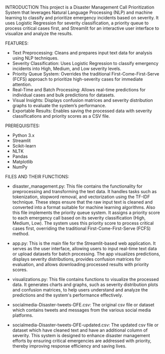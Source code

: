 INTRODUCTION
This project is a Disaster Management Call Prioritization System that leverages Natural Language Processing (NLP) and machine learning to classify and prioritize emergency incidents based on severity. It uses Logistic Regression for severity classification, a priority queue to process critical cases first, and Streamlit for an interactive user interface to visualize and analyze the results.

FEATURES:
* Text Preprocessing: Cleans and prepares input text data for analysis using NLP techniques.
* Severity Classification: Uses Logistic Regression to classify emergency incidents into High, Medium, and Low severity levels.
* Priority Queue System: Overrides the traditional First-Come-First-Serve (FCFS) approach to prioritize high-severity cases for immediate attention.
* Real-Time and Batch Processing: Allows real-time predictions for individual cases and bulk predictions for datasets.
* Visual Insights: Displays confusion matrices and severity distribution graphs to evaluate the system’s performance.
* Exportable Results: Enables saving the processed data with severity classifications and priority scores as a CSV file.

PREREQUISITES:
* Python 3.x
* Streamlit
* Scikit-learn
* NLTK
* Pandas
* Matplotlib
* NumPy

FILES AND THEIR FUNCTIONS:
* disaster_management.py: This file contains the functionality for preprocessing and transforming the text data. It handles tasks such as tokenization, stopword removal, and vectorization using the TF-IDF technique. These steps ensure that the raw input text is cleaned and converted into a format suitable for machine learning algorithms. Also this file implements the priority queue system. It assigns a priority score to each emergency call based on its severity classification (High, Medium, Low). The system uses this priority score to process critical cases first, overriding the traditional First-Come-First-Serve (FCFS) method.

* app.py: This is the main file for the Streamlit-based web application. It serves as the user interface, allowing users to input real-time text data or upload datasets for batch processing. The app visualizes predictions, displays severity distributions, provides confusion matrices for evaluation, and allows downloading processed results with priority scores.

* visualizations.py: This file contains functions to visualize the processed data. It generates charts and graphs, such as severity distribution plots and confusion matrices, to help users understand and analyze the predictions and the system's performance effectively.

* socialmedia-Disaster-tweets-DFE.csv: The original csv file or dataset which contains tweets and messages from the various social media platforms.

* socialmedia-Disaster-tweets-DFE-updated.csv: The updated csv file or dataset which have cleaned text and have an additional column of severity.
This system is designed to enhance disaster management efforts by ensuring critical emergencies are addressed with priority, thereby improving response efficiency and saving lives.
